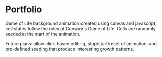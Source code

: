 # Portfolio

Game of Life background animation created using canvas and javascript; cell states follow the rules of Conway's Game of Life. Cells are randomly seeded at the start of the animation. 

Future plans: allow click-based editing, stop/start/reset of animation, and pre-defined seeding that produce interesting growth patterns.
